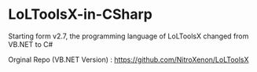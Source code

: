 LoLToolsX-in-CSharp
===================

Starting form v2.7, the programming language of LoLToolsX changed from VB.NET to C#

Orginal Repo (VB.NET Version) : https://github.com/NitroXenon/LoLToolsX
